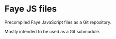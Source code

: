 # Faye JS files

Precompiled Faye JavaScript files as a Git repository.

Mostly intended to be used as a Git submodule.
